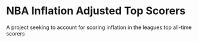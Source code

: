 # NBA Inflation Adjusted Top Scorers
 A project seeking to account for scoring inflation in the leagues top all-time scorers
